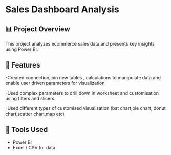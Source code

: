# Sales Dashboard Analysis  

## 📊 Project Overview  
This project analyzes ecommerce sales data and presents key insights using Power BI.  

## 🔹 Features  
-Created connection,join new tables , calculations to manipulate data and enable user driven parameters for visualization 

-Used complex parameters to drill down in worksheet and customisation using filters and slicers 

-Used different types of customised visualisation (bat chart,pie chart, donut chart,scatter chart,map etc)

## 📌 Tools Used  
- Power BI   
- Excel / CSV for data  

